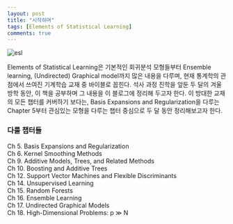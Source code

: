 ```yaml
---
layout: post
title: "시작하며"
tags: [Elements of Statistical Learning]
comments: true
---
```


![esl](https://user-images.githubusercontent.com/45325895/50401811-b86b1f00-07d4-11e9-9ddc-ef35eea12652.PNG#style=center)

Elements of Statistical Learning은 기본적인 회귀분석 모형들부터 Ensemble learning, (Undirected) Graphical model까지 많은 내용을 다루며, 현재 통계학의 관점에서 쓰여진 기계학습 교재 중 바이블로 꼽힌다. 석사 과정 진학을 앞둔 두 달의 겨울방학 동안, 이 책을 공부하며 그 내용을 이 블로그에 정리해 두고자 한다. 이 방대한 교재의 모든 챕터를 커버하기 보다는, Basis Expansions and Regularization을 다루는 Chapter 5부터 관심있는 모형을 다루는 챕터 중심으로 두 달 동안 정리해보고자 한다.

### 다룰 챕터들

Ch 5. Basis Expansions and Regularization  
Ch 6. Kernel Smoothing Methods  
Ch 9. Additive Models, Trees, and Related Methods  
Ch 10. Boosting and Additive Trees  
Ch 12. Support Vector Machines and Flexible Discriminants  
Ch 14. Unsupervised Learning  
Ch 15. Random Forests  
Ch 16. Ensemble Learning  
Ch 17. Undirected Graphical Models  
Ch 18. High-Dimensional Problems: p ≫ N  

